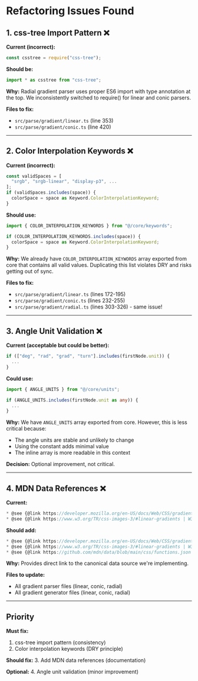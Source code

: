 # Refactoring Issues Found

## 1. css-tree Import Pattern ❌

**Current (incorrect):**
```typescript
const csstree = require("css-tree");
```

**Should be:**
```typescript
import * as csstree from "css-tree";
```

**Why:** Radial gradient parser uses proper ES6 import with type annotation at the top. We inconsistently switched to require() for linear and conic parsers.

**Files to fix:**
- `src/parse/gradient/linear.ts` (line 353)
- `src/parse/gradient/conic.ts` (line 420)

---

## 2. Color Interpolation Keywords ❌

**Current (incorrect):**
```typescript
const validSpaces = [
  "srgb", "srgb-linear", "display-p3", ...
];
if (validSpaces.includes(space)) {
  colorSpace = space as Keyword.ColorInterpolationKeyword;
}
```

**Should use:**
```typescript
import { COLOR_INTERPOLATION_KEYWORDS } from "@/core/keywords";

if (COLOR_INTERPOLATION_KEYWORDS.includes(space)) {
  colorSpace = space as Keyword.ColorInterpolationKeyword;
}
```

**Why:** We already have `COLOR_INTERPOLATION_KEYWORDS` array exported from core that contains all valid values. Duplicating this list violates DRY and risks getting out of sync.

**Files to fix:**
- `src/parse/gradient/linear.ts` (lines 172-195)
- `src/parse/gradient/conic.ts` (lines 232-255)
- `src/parse/gradient/radial.ts` (lines 303-326) - same issue!

---

## 3. Angle Unit Validation ❌

**Current (acceptable but could be better):**
```typescript
if (["deg", "rad", "grad", "turn"].includes(firstNode.unit)) {
  ...
}
```

**Could use:**
```typescript
import { ANGLE_UNITS } from "@/core/units";

if (ANGLE_UNITS.includes(firstNode.unit as any)) {
  ...
}
```

**Why:** We have `ANGLE_UNITS` array exported from core. However, this is less critical because:
- The angle units are stable and unlikely to change
- Using the constant adds minimal value
- The inline array is more readable in this context

**Decision:** Optional improvement, not critical.

---

## 4. MDN Data References ❌

**Current:**
```typescript
* @see {@link https://developer.mozilla.org/en-US/docs/Web/CSS/gradient/linear-gradient | MDN: linear-gradient()}
* @see {@link https://www.w3.org/TR/css-images-3/#linear-gradients | W3C Spec: Linear Gradients}
```

**Should add:**
```typescript
* @see {@link https://developer.mozilla.org/en-US/docs/Web/CSS/gradient/linear-gradient | MDN: linear-gradient()}
* @see {@link https://www.w3.org/TR/css-images-3/#linear-gradients | W3C Spec: Linear Gradients}
* @see {@link https://github.com/mdn/data/blob/main/css/functions.json | MDN Data: linear-gradient()}
```

**Why:** Provides direct link to the canonical data source we're implementing.

**Files to update:**
- All gradient parser files (linear, conic, radial)
- All gradient generator files (linear, conic, radial)

---

## Priority

**Must fix:**
1. css-tree import pattern (consistency)
2. Color interpolation keywords (DRY principle)

**Should fix:**
3. Add MDN data references (documentation)

**Optional:**
4. Angle unit validation (minor improvement)
